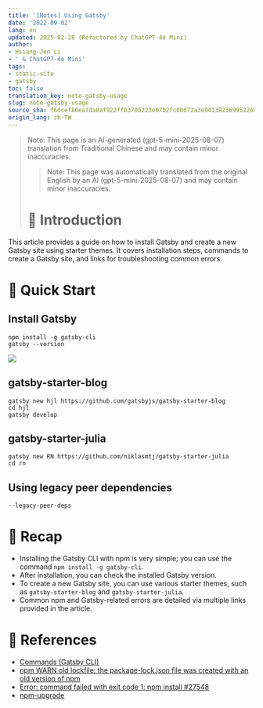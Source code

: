 ```yaml
---
title: '[Notes] Using Gatsby'
date: '2022-09-02'
lang: en
updated: 2025-02-28 (Refactored by ChatGPT-4o Mini)
author:
- Hsiang-Jen Li
- ' & ChatGPT-4o Mini'
tags:
- static-site
- gatsby
toc: false
translation_key: note-gatsby-usage
slug: note-gatsby-usage
source_sha: f6dcef86ea7da8af922ffb3705223e07b2fc0bd72a3e94139236995226990bdf
origin_lang: zh-TW
---
```


> Note: This page is an AI-generated (gpt-5-mini-2025-08-07) translation from Traditional Chinese and may contain minor inaccuracies.
> 
> > Note: This page was automatically translated from the original English by an AI (gpt-5-mini-2025-08-07) and may contain minor inaccuracies.
> 
> # 📌 Introduction
This article provides a guide on how to install Gatsby and create a new Gatsby site using starter themes. It covers installation steps, commands to create a Gatsby site, and links for troubleshooting common errors.
<!-- more -->

# 🚀 Quick Start
## Install Gatsby
```shell=
npm install -g gatsby-cli
gatsby --version
```

![](https://i.imgur.com/GqF5btJ.png)

## gatsby-starter-blog
```shell=
gatsby new hjl https://github.com/gatsbyjs/gatsby-starter-blog
cd hjl
gatsby develop
```

## gatsby-starter-julia
```shell
gatsby new RN https://github.com/niklasmtj/gatsby-starter-julia
cd rn
```

## Using legacy peer dependencies
```shell
--legacy-peer-deps
```

# 🔁 Recap
- Installing the Gatsby CLI with npm is very simple; you can use the command `npm install -g gatsby-cli`.
- After installation, you can check the installed Gatsby version.
- To create a new Gatsby site, you can use various starter themes, such as `gatsby-starter-blog` and `gatsby-starter-julia`.
- Common npm and Gatsby-related errors are detailed via multiple links provided in the article.

# 🔗 References
- [Commands (Gatsby CLI)](https://www.gatsbyjs.com/docs/reference/gatsby-cli/)
- [npm WARN old lockfile: the package-lock.json file was created with an old version of npm](https://stackoverflow.com/questions/68260784/npm-warn-old-lockfile-the-package-lock-json-file-was-created-with-an-old-version)
- [Error: command failed with exit code 1: npm install #27548](https://github.com/gatsbyjs/gatsby/issues/27548)
- [npm-upgrade](https://www.npmjs.com/package/npm-upgrade)
